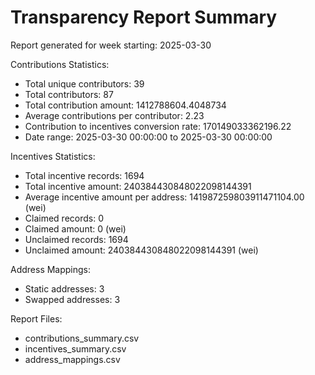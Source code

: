Transparency Report Summary
=========================

Report generated for week starting: 2025-03-30

Contributions Statistics:
- Total unique contributors: 39
- Total contributors: 87
- Total contribution amount: 1412788604.4048734
- Average contributions per contributor: 2.23
- Contribution to incentives conversion rate: 170149033362196.22
- Date range: 2025-03-30 00:00:00 to 2025-03-30 00:00:00

Incentives Statistics:
- Total incentive records: 1694
- Total incentive amount: 240384430848022098144391
- Average incentive amount per address: 141987259803911471104.00 (wei)
- Claimed records: 0
- Claimed amount: 0 (wei)
- Unclaimed records: 1694
- Unclaimed amount: 240384430848022098144391 (wei)

Address Mappings:
- Static addresses: 3
- Swapped addresses: 3

Report Files:
- contributions_summary.csv
- incentives_summary.csv
- address_mappings.csv